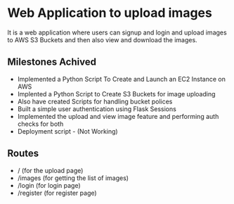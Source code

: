 # Web Application to upload images

It is a web application where users can signup and login and upload images to AWS S3 Buckets and then also view and download the images.

## Milestones Achived

- Implemented a Python Script To Create and Launch an EC2 Instance on AWS
- Implented a Python Script to Create S3 Buckets for image uploading
- Also have created Scripts for handling bucket polices
- Built a simple user authentication using Flask Sessions
- Implemented the upload and view image feature and performing auth checks for both
- Deployment script - (Not Working)

## Routes

- / (for the upload page)
- /images (for getting the list of images)
- /login (for login page)
- /register (for register page)
